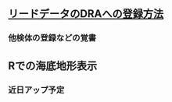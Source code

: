 ## [リードデータのDRAへの登録方法](https://github.com/akihirao/how2cook/tree/main/how2submit_DRA)
### 他検体の登録などの覚書

## Rでの海底地形表示
### 近日アップ予定
